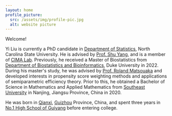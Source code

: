 ```yaml
---
layout: home
profile_picture:
  src: /assets/img/profile-pic.jpg
  alt: website picture
---
```


<p>
	Welcome! 
</p>

<p>
	Yi Liu is currently a PhD candidate in <a href="https://statistics.sciences.ncsu.edu/" target="_blank">Department of Statistics</a>, North Carolina State University. He is advised by <a href="https://statistics.sciences.ncsu.edu/people/syang24/" target="_blank">Prof. Shu Yang</a>, and is a member of <a href="https://shuyang.wordpress.ncsu.edu/cima-lab/" target="_blank">CIMA Lab</a>. Previously, he received a Master of Biostatistics from <a href="https://biostat.duke.edu/" target="_blank">Department of Biostatistics and Bioinformatics</a>, Duke University in 2022. During his master's study, he was advised by <a href="https://scholars.duke.edu/person/roland.matsouaka" target="_blank">Prof. Roland Matsouaka</a> and developed interests in propensity score weighting methods and applications of semiparametric efficiency theory. Prior to this, he obtained a Bachelor of Science in Mathematics and Applied Mathematics from <a href="https://www.seu.edu.cn/" target="_blank">Southeast University</a> in Nanjing, Jiangsu Province, China in 2020. 
</p>	
   
<p> 
	He was born in <a href="https://en.wikipedia.org/wiki/Qianxi,_Guizhou" target="_blank">Qianxi</a>, <a href="https://en.wikipedia.org/wiki/Guizhou" target="_blank">Guizhou</a> Province, China, and spent three years in <a href="https://www.linkedin.com/school/no-1-high-school-of-guiyang/about/" target="_blank">No.1 High School of Guiyang</a> before entering college. 
</p>
